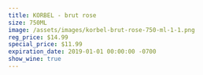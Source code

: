 ```yaml
---
title: KORBEL - brut rose
size: 750ML
image: /assets/images/korbel-brut-rose-750-ml-1-1.png
reg_price: $14.99
special_price: $11.99
expiration_date: 2019-01-01 00:00:00 -0700
show_wine: true
---
```


